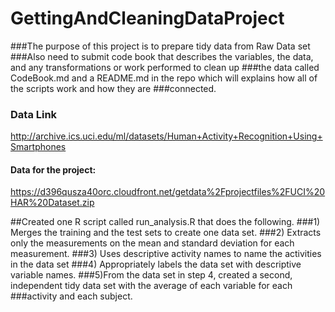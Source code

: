 # GettingAndCleaningDataProject
###The purpose of this project is to prepare tidy data from Raw Data set
###Also need to submit code book that describes the variables, the data, and any transformations or work performed to clean up ###the data called CodeBook.md and a README.md in the repo which will explains how all of the scripts work and how they are ###connected.  

### Data Link 
http://archive.ics.uci.edu/ml/datasets/Human+Activity+Recognition+Using+Smartphones 

#### Data for the project: 

https://d396qusza40orc.cloudfront.net/getdata%2Fprojectfiles%2FUCI%20HAR%20Dataset.zip 


##Created one R script called run_analysis.R that does the following. 
###1) Merges the training and the test sets to create one data set.
###2) Extracts only the measurements on the mean and standard deviation for each measurement. 
###3) Uses descriptive activity names to name the activities in the data set
###4) Appropriately labels the data set with descriptive variable names. 
###5)From the data set in step 4, created a second, independent tidy data set with the average of each variable for each ###activity and each subject.
